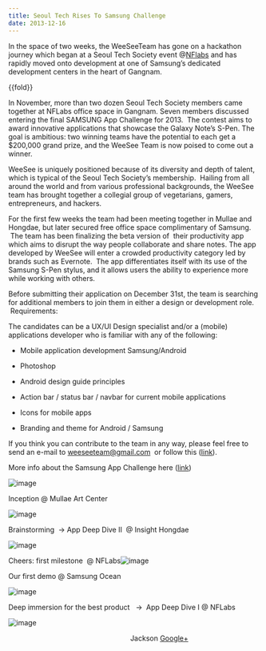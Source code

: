 ```yaml
---
title: Seoul Tech Rises To Samsung Challenge
date: 2013-12-16
---
```

In the space of two weeks, the WeeSeeTeam has gone on a hackathon
journey which began at a Seoul Tech Society event
@[NFlabs](http://www.nflabs.com/) and has rapidly moved onto development
at one of Samsung’s dedicated development centers in the heart of
Gangnam.

{{fold}}

In November, more than two dozen Seoul Tech Society members came
together at NFLabs office space in Gangnam. Seven members discussed
entering the final SAMSUNG App Challenge for 2013.  The contest aims to
award innovative applications that showcase the Galaxy Note’s S-Pen. The
goal is ambitious: two winning teams have the potential to each get a
\$200,000 grand prize, and the WeeSee Team is now poised to come out a
winner.

WeeSee is uniquely positioned because of its diversity and depth of
talent, which is typical of the Seoul Tech Society’s membership.
 Hailing from all around the world and from various professional
backgrounds, the WeeSee team has brought together a collegial group of
vegetarians, gamers, entrepreneurs, and hackers.

For the first few weeks the team had been meeting together in Mullae and
Hongdae, but later secured free office space complimentary of Samsung.
 The team has been finalizing the beta version of  their productivity
app which aims to disrupt the way people collaborate and share notes.
The app developed by WeeSee will enter a crowded productivity category
led by brands such as Evernote.  The app differentiates itself with its
use of the Samsung S-Pen stylus, and it allows users the ability to
experience more while working with others.

Before submitting their application on December 31st, the team is
searching for additional members to join them in either a design or
development role.  Requirements:

The candidates can be a UX/UI Design specialist and/or a (mobile)
applications developer who is familiar with any of the following:

- Mobile application development Samsung/Android

- Photoshop

- Android design guide principles

- Action bar / status bar / navbar for current mobile applications

- Icons for mobile apps

- Branding and theme for Android / Samsung

If you think you can contribute to the team in any way, please feel free
to send an e-mail to <weeseeteam@gmail.com>  or follow this
([link](http://www.meetup.com/seoul-tech-society/messages/boards/thread/40367552#113451732)).
 

More info about the Samsung App Challenge here
([link](http://developer.samsung.com/ssac2013/note/aboutTheChallenge.do))

![image]({{images}}/samsung-photo-1.png)

Inception @ Mullae Art Center

![image]({{images}}/samsung-photo-2.png)

Brainstorming  → App Deep Dive II  @ Insight Hongdae

![image]({{images}}/samsung-photo-3.png)

Cheers: first milestone  @
NFLabs![image]({{images}}/samsung-photo-4.png)

Our first demo @ Samsung Ocean

![image]({{images}}/samsung-photo-5.png)

Deep immersion for the best product   →  App Deep Dive I @ NFLabs

![image](https://lh4.googleusercontent.com/N6fBPGlzAmwYUoc6SazOE4BteT0iGMSQ33W4_gS2mRYM0IPlW3rkDw43X8R7MAUJWX2vFJdX7VuVBCPYnhPMbkQXvJExRetw2xEb3bBrqBiNumYxIOWZPXF6-g)

                                                              Jackson
[Google+](https://plus.google.com/113799495386801196546)


